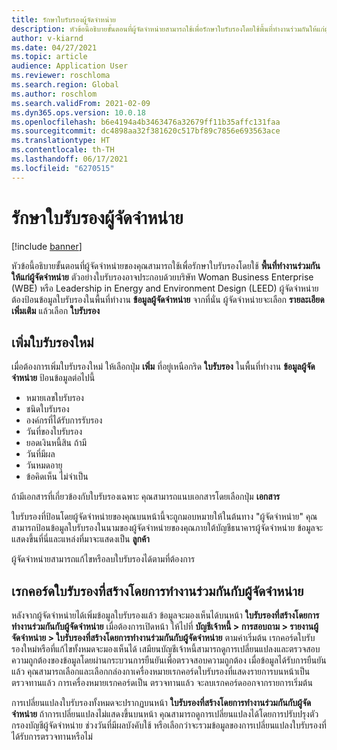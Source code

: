 ```yaml
---
title: รักษาใบรับรองผู้จัดจำหน่าย
description: หัวข้อนี้อธิบายขั้นตอนที่ผู้จัดจำหน่ายสามารถใช้เพื่อรักษาใบรับรองโดยใช้พื้นที่ทำงานร่วมกันให้แก่ผู้จัดจำหน่าย
author: v-kiarnd
ms.date: 04/27/2021
ms.topic: article
audience: Application User
ms.reviewer: roschloma
ms.search.region: Global
ms.author: roschlom
ms.search.validFrom: 2021-02-09
ms.dyn365.ops.version: 10.0.18
ms.openlocfilehash: b6e4194a4b3463476a32679ff11b35affc131faa
ms.sourcegitcommit: dc4898aa32f381620c517bf89c7856e693563ace
ms.translationtype: HT
ms.contentlocale: th-TH
ms.lasthandoff: 06/17/2021
ms.locfileid: "6270515"
---
```

# <a name="maintain-vendor-certification"></a>รักษาใบรับรองผู้จัดจำหน่าย

[!include [banner](../includes/banner.md)]

หัวข้อนี้อธิบายขั้นตอนที่ผู้จัดจำหน่ายของคุณสามารถใช้เพื่อรักษาใบรับรองโดยใช้ **พื้นที่ทำงานร่วมกันให้แก่ผู้จัดจำหน่าย** ตัวอย่างใบรับรองอาจประกอบด้วยบริษัท Woman Business Enterprise (WBE) หรือ Leadership in Energy and Environment Design (LEED) ผู้จัดจำหน่ายต้องป้อนข้อมูลใบรับรองในพื้นที่ทำงาน **ข้อมูลผู้จัดจำหน่าย** จากที่นั่น ผู้จัดจำหน่ายจะเลือก **รายละเอียดเพิ่มเติม** แล้วเลือก **ใบรับรอง**

## <a name="add-a-new-certification"></a>เพิ่มใบรับรองใหม่

เมื่อต้องการเพิ่มใบรับรองใหม่ ให้เลือกปุ่ม **เพิ่ม** ที่อยู่เหนือกริด **ใบรับรอง** ในพื้นที่ทำงาน **ข้อมูลผู้จัดจำหน่าย** ป้อนข้อมูลต่อไปนี้
 
- หมายเลขใบรับรอง
- ชนิดใบรับรอง
- องค์กรที่ได้รับการรับรอง 
- วันที่ของใบรับรอง
- ยอดเงินหนี้สิน ถ้ามี
- วันที่มีผล
- วันหมดอายุ
- ข้อคิดเห็น ไม่จำเป็น

ถ้ามีเอกสารที่เกี่ยวข้องกับใบรับรองเฉพาะ คุณสามารถแนบเอกสารโดยเลือกปุ่ม **เอกสาร**

ใบรับรองที่ป้อนโดยผู้จัดจำหน่ายของคุณบนหน้านี้จะถูกมอบหมายให้ในต้นทาง "ผู้จัดจำหน่าย" คุณสามารถป้อนข้อมูลใบรับรองในนามของผู้จัดจำหน่ายของคุณภายใต้บัญชีธนาคารผู้จัดจำหน่าย ข้อมูลจะแสดงขึ้นที่นี่และแหล่งที่มาจะแสดงเป็น **ลูกค้า**

ผู้จัดจำหน่ายสามารถแก้ไขหรือลบใบรับรองได้ตามที่ต้องการ

## <a name="vendor-collaboration-generated-certification-records"></a>เรกคอร์ดใบรับรองที่สร้างโดยการทำงานร่วมกันกับผู้จัดจำหน่าย 
 
หลังจากผู้จัดจำหน่ายได้เพิ่มข้อมูลใบรับรองแล้ว ข้อมูลจะมองเห็นได้บนหน้า **ใบรับรองที่สร้างโดยการทำงานร่วมกันกับผู้จัดจำหน่าย** เมื่อต้องการเปิดหน้า ให้ไปที่ **บัญชีเจ้าหนี้ > การสอบถาม > รายงานผู้จัดจำหน่าย > ใบรับรองที่สร้างโดยการทำงานร่วมกันกับผู้จัดจำหน่าย** ตามค่าเริ่มต้น เรกคอร์ดใบรับรองใหม่หรือที่แก้ไขทั้งหมดจะมองเห็นได้ เสมียนบัญชีเจ้าหนี้สามารถดูการเปลี่ยนแปลงและตรวจสอบความถูกต้องของข้อมูลโดยผ่านกระบวนการยืนยันเพื่อตรวจสอบความถูกต้อง เมื่อข้อมูลได้รับการยืนยันแล้ว คุณสามารถเลือกและเลือกกล่องกาเครื่องหมายเรกคอร์ดใบรับรองที่แสดงรายการบนหน้าเป็นตรวจทานแล้ว การเครื่องหมายเรกคอร์ดเป็น ตรวจทานแล้ว จะลบเรกคอร์ดออกจากรายการเริ่มต้น
 
การเปลี่ยนแปลงใบรับรองทั้งหมดจะปรากฏบนหน้า **ใบรับรองที่สร้างโดยการทำงานร่วมกันกับผู้จัดจำหน่าย** ถ้าการเปลี่ยนแปลงไม่แสดงขึ้นบนหน้า คุณสามารถดูการเปลี่ยนแปลงได้โดยการปรับปรุงตัวกรองบัญชีผู้จัดจำหน่าย ช่วงวันที่มีผลบังคับใช้ หรือเลือกว่าจะรวมข้อมูลของการเปลี่ยนแปลงใบรับรองที่ได้รับการตรวจทานหรือไม่ 


